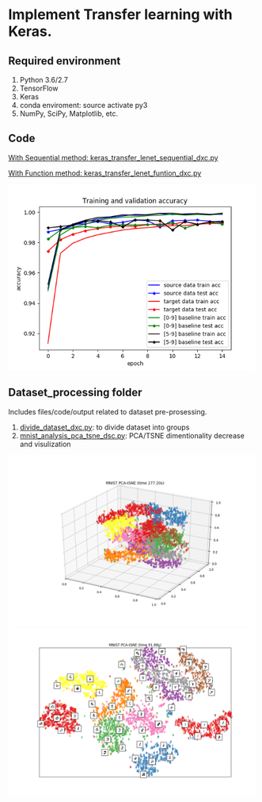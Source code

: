 # Implement Transfer learning with Keras.



## Required environment


1. Python 3.6/2.7
2. TensorFlow
3. Keras
4. conda enviroment: source activate py3
5. NumPy, SciPy, Matplotlib, etc.


##  Code
[With Sequential method: keras_transfer_lenet_sequential_dxc.py](https://github.com/dxc33linger/transfer_learning/blob/master/keras_transfer_lenet_sequential_dxc.py)

[With Function method: keras_transfer_lenet_funtion_dxc.py](https://github.com/dxc33linger/transfer_learning/blob/master/keras_transfer_lenet_funtion_dxc.py)

<img src="https://github.com/dxc33linger/transfer_learning/blob/master/dataset_processing/train_curve_keras_function_lenet_mnist.png" width="500" alt="learning curve"/>

## Dataset_processing folder

Includes files/code/output related to dataset pre-prosessing.

1. [divide_dataset_dxc.py](https://github.com/dxc33linger/transfer_learning/blob/master/dataset_processing/divide_dataset_dxc.py): to divide dataset into groups
2. [mnist_analysis_pca_tsne_dsc.py](https://github.com/dxc33linger/transfer_learning/blob/master/dataset_processing/mnist_analysis_pca_tsne_dxc.py): PCA/TSNE dimentionality decrease and visulization 

<img src="https://github.com/dxc33linger/transfer_learning/blob/master/dataset_processing/Figure_1.png" width="500" alt="3D visualization"/>

<img src="https://github.com/dxc33linger/transfer_learning/blob/master/dataset_processing/Figure_2.png" width="500" alt="2D visualization"/>

